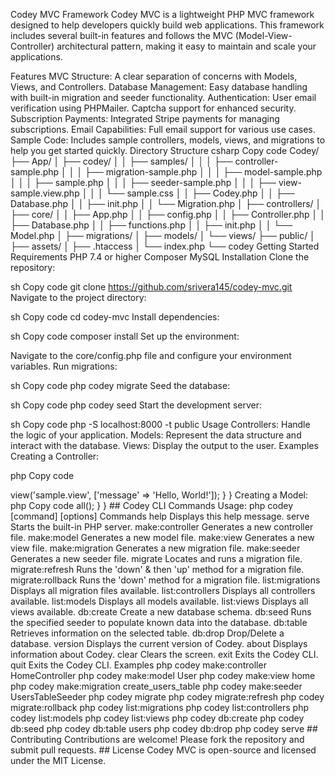 Codey MVC Framework
Codey MVC is a lightweight PHP MVC framework designed to help developers quickly build web applications. This framework includes several built-in features and follows the MVC (Model-View-Controller) architectural pattern, making it easy to maintain and scale your applications.

Features
MVC Structure: A clear separation of concerns with Models, Views, and Controllers.
Database Management: Easy database handling with built-in migration and seeder functionality.
Authentication:
User email verification using PHPMailer.
Captcha support for enhanced security.
Subscription Payments: Integrated Stripe payments for managing subscriptions.
Email Capabilities: Full email support for various use cases.
Sample Code: Includes sample controllers, models, views, and migrations to help you get started quickly.
Directory Structure
csharp
Copy code
Codey/
├── App/
│   ├── codey/
│   │   ├── samples/
│   │   │   ├── controller-sample.php
│   │   │   ├── migration-sample.php
│   │   │   ├── model-sample.php
│   │   │   ├── sample.php
│   │   │   ├── seeder-sample.php
│   │   │   ├── view-sample.view.php
│   │   │   └── sample.css
│   │   ├── Codey.php
│   │   ├── Database.php
│   │   ├── init.php
│   │   └── Migration.php
│   ├── controllers/
│   ├── core/
│   │   ├── App.php
│   │   ├── config.php
│   │   ├── Controller.php
│   │   ├── Database.php
│   │   ├── functions.php
│   │   ├── init.php
│   │   └── Model.php
│   ├── migrations/
│   ├── models/
│   └── views/
├── public/
│   ├── assets/
│   ├── .htaccess
│   └── index.php
└── codey
Getting Started
Requirements
PHP 7.4 or higher
Composer
MySQL
Installation
Clone the repository:

sh
Copy code
git clone https://github.com/srivera145/codey-mvc.git
Navigate to the project directory:

sh
Copy code
cd codey-mvc
Install dependencies:

sh
Copy code
composer install
Set up the environment:

Navigate to the core/config.php file and configure your environment variables.
Run migrations:

sh
Copy code
php codey migrate
Seed the database:

sh
Copy code
php codey seed
Start the development server:

sh
Copy code
php -S localhost:8000 -t public
Usage
Controllers: Handle the logic of your application.
Models: Represent the data structure and interact with the database.
Views: Display the output to the user.
Examples
Creating a Controller:

php
Copy code
<?php

namespace App\controllers;

use Codey\core\Controller;

class SampleController extends Controller
{
    public function index()
    {
        return $this->view('sample.view', ['message' => 'Hello, World!']);
    }
}
Creating a Model:

php
Copy code
<?php

namespace App\models;

use Codey\core\Model;

class SampleModel extends Model
{
    protected $table = 'samples';

    public function getAllSamples()
    {
        return $this->all();
    }
}

## Codey CLI Commands

Usage: php codey [command] [options]

    Commands
      help               Displays this help message.
      serve              Starts the built-in PHP server.
      make:controller    Generates a new controller file.
      make:model         Generates a new model file.
      make:view          Generates a new view file.
      make:migration     Generates a new migration file.
      make:seeder        Generates a new seeder file.
      migrate            Locates and runs a migration file.
      migrate:refresh    Runs the 'down' & then 'up' method for a migration file.
      migrate:rollback   Runs the 'down' method for a migration file.
      list:migrations    Displays all migration files available.
      list:controllers   Displays all controllers available.
      list:models        Displays all models available.
      list:views         Displays all views available.
      db:create          Create a new database schema.
      db:seed            Runs the specified seeder to populate known data into the database.
      db:table           Retrieves information on the selected table.
      db:drop            Drop/Delete a database.
      version            Displays the current version of Codey.
      about              Displays information about Codey.
      clear              Clears the screen.
      exit               Exits the Codey CLI.
      quit               Exits the Codey CLI.

    Examples
        php codey make:controller HomeController
        php codey make:model User
        php codey make:view home
        php codey make:migration create_users_table
        php codey make:seeder UsersTableSeeder
        php codey migrate
        php codey migrate:refresh
        php codey migrate:rollback
        php codey list:migrations
        php codey list:controllers
        php codey list:models
        php codey list:views
        php codey db:create
        php codey db:seed
        php codey db:table users
        php codey db:drop
        php codey serve

## Contributing

Contributions are welcome! Please fork the repository and submit pull requests.

## License

Codey MVC is open-source and licensed under the MIT License.
